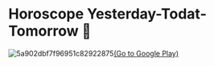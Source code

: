 # Horoscope Yesterday-Todat-Tomorrow 🔮

![5a902dbf7f96951c82922875](https://user-images.githubusercontent.com/58890659/224558617-e978142c-cb0d-4cf2-ae95-eada289ba1b4.png)[(Go to Google Play)](https://play.google.com/store/apps/details?id=com.zodiac.horoscope_ytt)

